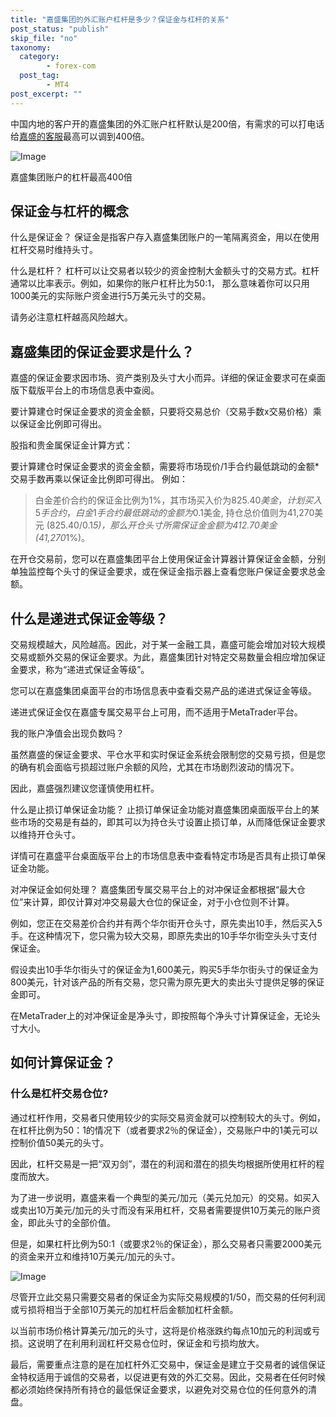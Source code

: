 ```yaml
---
title: "嘉盛集团的外汇账户杠杆是多少？保证金与杠杆的关系"
post_status: "publish"
skip_file: "no"
taxonomy:
  category:
        - forex-com
  post_tag:
        - MT4
post_excerpt: ""
---
```

中国内地的客户开的嘉盛集团的外汇账户杠杆默认是200倍，有需求的可以打电话给[嘉盛的客服](http://www.ssgg.net/forex-customer-service.html)最高可以调到400倍。

![Image](https://cdn.fendou.la/tuoss/gangan.sohucs.jpg)

嘉盛集团账户的杠杆最高400倍

## 保证金与杠杆的概念

什么是保证金？
保证金是指客户存入嘉盛集团账户的一笔隔离资金，用以在使用杠杆交易时维持头寸。

什么是杠杆？
杠杆可以让交易者以较少的资金控制大金额头寸的交易方式。杠杆通常以比率表示。例如，如果你的账户杠杆比为50:1， 那么意味着你可以只用1000美元的实际账户资金进行5万美元头寸的交易。

请务必注意杠杆越高风险越大。

## 嘉盛集团的保证金要求是什么？

嘉盛的保证金要求因市场、资产类别及头寸大小而异。详细的保证金要求可在桌面版下载版平台上的市场信息表中查阅。

要计算建仓时保证金要求的资金金额，只要将交易总价（交易手数x交易价格）乘以保证金比例即可得出。

股指和贵金属保证金计算方式：

要计算建仓时保证金要求的资金金额，需要将市场现价/1手合约最低跳动的金额*交易手数再乘以保证金比例即可得出。
例如：

> 白金差价合约的保证金比例为1%，其市场买入价为$825.40美金，计划买入5手合约，白金1手合约最低跳动的金额为$0.1美金, 持仓总价值则为41,270美元 ($825.40/$0.1*5)，那么开仓头寸所需保证金金额为412.70美金 (41,270*1%)。

在开仓交易前，您可以在嘉盛集团平台上使用保证金计算器计算保证金金额，分别单独监控每个头寸的保证金要求，或在保证金指示器上查看您账户保证金要求总金额。

## 什么是递进式保证金等级？

交易规模越大，风险越高。因此，对于某一金融工具，嘉盛可能会增加对较大规模交易或额外交易的保证金要求。为此，嘉盛集团针对特定交易数量会相应增加保证金要求，称为“递进式保证金等级”。

您可以在嘉盛集团桌面平台的市场信息表中查看交易产品的递进式保证金等级。

递进式保证金仅在嘉盛专属交易平台上可用，而不适用于MetaTrader平台。

我的账户净值会出现负数吗？

虽然嘉盛的保证金要求、平仓水平和实时保证金系统会限制您的交易亏损，但是您的确有机会面临亏损超过账户余额的风险，尤其在市场剧烈波动的情况下。

因此，嘉盛强烈建议您谨慎使用杠杆。

什么是止损订单保证金功能？
止损订单保证金功能对嘉盛集团桌面版平台上的某些市场的交易是有益的，即其可以为持仓头寸设置止损订单，从而降低保证金要求以维持开仓头寸。

详情可在嘉盛平台桌面版平台上的市场信息表中查看特定市场是否具有止损订单保证金功能。

对冲保证金如何处理？
嘉盛集团专属交易平台上的对冲保证金都根据“最大仓位”来计算，即仅计算对冲交易最大仓位的保证金，对于小仓位则不计算。

例如，您正在交易差价合约并有两个华尔街开仓头寸，原先卖出10手，然后买入5手。在这种情况下，您只需为较大交易，即原先卖出的10手华尔街空头头寸支付保证金。

假设卖出10手华尔街头寸的保证金为1,600美元，购买5手华尔街头寸的保证金为800美元，针对该产品的所有交易，您只需为原先更大的卖出头寸提供足够的保证金即可。

在MetaTrader上的对冲保证金是净头寸，即按照每个净头寸计算保证金，无论头寸大小。

## 如何计算保证金？

### 什么是杠杆交易仓位?

通过杠杆作用，交易者只使用较少的实际交易资金就可以控制较大的头寸。例如，在杠杆比例为50：1的情况下（或者要求2％的保证金），交易账户中的1美元可以控制价值50美元的头寸。

因此，杠杆交易是一把“双刃剑”，潜在的利润和潜在的损失均根据所使用杠杆的程度而放大。

为了进一步说明，嘉盛来看一个典型的美元/加元（美元兑加元）的交易。如买入或卖出10万美元/加元的头寸而没有采用杠杆，交易者需要提供10万美元的账户资金，即此头寸的全部价值。

但是，如果杠杆比例为50:1（或要求2％的保证金），那么交易者只需要2000美元的资金来开立和维持10万美元/加元的头寸。

![Image](https://cdn.fendou.la/tuoss/ForexMarginandLeverage.png)

尽管开立此交易只需要交易者的保证金为实际交易规模的1/50，而交易的任何利润或亏损将相当于全部10万美元的加杠杆后金额加杠杆金额。

以当前市场价格计算美元/加元的头寸，这将是价格涨跌约每点10加元的利润或亏损。这说明了在利用利润杠杆交易仓位时，保证金和亏损均放大。

最后，需要重点注意的是在加杠杆外汇交易中，保证金是建立于交易者的诚信保证金特权适用于诚信的交易者，以促进更有效的外汇交易。因此，交易者在任何时候都必须始终保持所有持仓的最低保证金要求，以避免对交易仓位的任何意外的清盘。